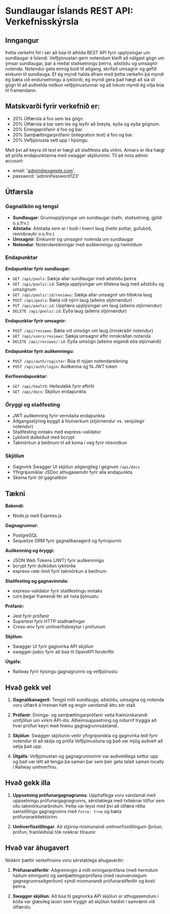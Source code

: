# Sundlaugar Íslands REST API: Verkefnisskýrsla

## Inngangur

Þetta verkefni fól í sér að búa til alhliða REST API fyrir upplýsingar um sundlaugar á Íslandi. Vefþjónustan gerir notendum kleift að nálgast gögn um ýmsar sundlaugar, þar á meðal staðsetningu þeirra, aðstöðu og umsagnir notenda. Notendur geta einnig búið til aðgang, skrifað umsagnir og gefið einkunn til sundlauga. Ef ég myndi halda áfram með þetta verkefni þá myndi ég bæta við endursetningu á lykilorði, ég myndi gera það hægt að sía út gögn til að auðvelda notkun vefþjónustunnar og að lokum myndi ég vilja búa til framendann.

## Matskvarði fyrir verkefnið er:

- 20% Útfærsla á foo sem les gögn.
- 20% Útfærsla á bar sem les og leyfir að breyta, eyða og eyða gögnum.
- 20% Einingaprófanir á foo og bar.
- 20% Samþættingarprófanir (integration test) á foo og bar.
- 20% Vefþjónusta sett upp í hýsingu.

Með því að keyra öll test er hægt að staðfesta alla virkni. Annars er líka hægt að prófa endapunktanna með swagger skjöluninni.
Til að nota admin account: 
- email: 'admin@example.com',
- password: 'adminPassword123' 

## Útfærsla

### Gagnalíkön og tengsl
- **Sundlaugar**: Grunnupplýsingar um sundlaugar (nafn, staðsetning, gjöld o.s.frv.)
- **Aðstaða**: Aðstaða sem er í boði í hverri laug (heitir pottar, gufuböð, rennibrautir o.s.frv.)
- **Umsagnir**: Einkunnir og umsagnir notenda um sundlaugar
- **Notendur**: Notendareikningar með auðkenningu og heimildum

### Endapunktar

**Endapunktar fyrir sundlaugar:**
- `GET /api/pools`: Sækja allar sundlaugar með aðstöðu þeirra
- `GET /api/pools/:id`: Sækja upplýsingar um tiltekna laug með aðstöðu og umsögnum
- `GET /api/pools/:id/reviews`: Sækja allar umsagnir um tiltekna laug
- `POST /api/pools`: Bæta við nýrri laug (aðeins stjórnendur)
- `PUT /api/pools/:id`: Uppfæra upplýsingar um laug (aðeins stjórnendur)
- `DELETE /api/pools/:id`: Eyða laug (aðeins stjórnendur)

**Endapunktar fyrir umsagnir:**
- `POST /api/reviews`: Bæta við umsögn um laug (innskráðir notendur)
- `GET /api/users/reviews`: Sækja umsagnir eftir innskráðan notanda
- `DELETE /api/reviews/:id`: Eyða umsögn (aðeins eigandi eða stjórnandi)

**Endapunktar fyrir auðkenningu:**
- `POST /api/auth/register`: Búa til nýjan notendareikning
- `POST /api/auth/login`: Auðkenna og fá JWT token

**Kerfisendapunktar:**
- `GET /api/health`: Heilsutékk fyrir eftirlit
- `GET /api/docs`: Skjölun endapunkta

### Öryggi og staðfesting
- JWT auðkenning fyrir verndaða endapunkta
- Aðgangsstýring byggð á hlutverkum (stjórnendur vs. venjulegir notendur)
- Staðfesting inntaks með express-validator
- Lykilorð dulkóðuð með bcrypt
- Takmörkun á beiðnum til að koma í veg fyrir misnotkun

### Skjölun
- Gagnvirk Swagger UI skjölun aðgengileg í gegnum `/api/docs`
- Yfirgripsmiklar JSDoc athugasemdir fyrir alla endapunkta
- Skema fyrir öll gagnalíkön

## Tækni

**Bakendi:**
- Node.js með Express.js

**Gagnagrunnur:**
- PostgreSQL
- Sequelize ORM fyrir gagnalíkanagerð og fyrirspurnir

**Auðkenning og öryggi:**
- JSON Web Tokens (JWT) fyrir auðkenningu
- bcrypt fyrir dulkóðun lykilorða
- express-rate-limit fyrir takmörkun á beiðnum

**Staðfesting og gagnavinnsla:**
- express-validator fyrir staðfestingu inntaks
- cors þegar framendi fer að nota þjónustu

**Prófanir:**
- Jest fyrir prófanir
- Supertest fyrir HTTP staðhæfingar
- Cross-env fyrir umhverfisbreytur í prófunum

**Skjölun:**
- Swagger UI fyrir gagnvirka API skjölun
- swagger-jsdoc fyrir að búa til OpenAPI forskriftir

**Útgáfa:**
- Railway fyrir hýsingu gagnagrunns og vefþjónustu

## Hvað gekk vel

1. **Gagnalíkanagerð**: Tengsl milli sundlauga, aðstöðu, umsagna og notenda voru útfærð á hreinan hátt og engin vandamál áttu sér stað.

2. **Prófanir**: Eininga- og samþættingarprófanir veita framúrskarandi umfjöllun um virkni API-iðs. Alheimsuppsetning og niðurrif tryggja að hver prófun keyri með hreinu gagnagrunnsástandi.

3. **Skjölun**: Swagger skjölunin veitir yfirgripsmikla og gagnvirka leið fyrir notendur til að skilja og prófa Vefþjónustuna og það var mjög auðvelt að setja það upp.

4. **Útgáfa**: Vefþjónustan og gagnagrunnurinn var auðveldlega settur upp og það var létt að tengja þá saman þar sem þeir geta talað saman locally í Railway umhverfinu.

## Hvað gekk illa

1. **Uppsetning prófunargagnagrunns**: Upphaflega voru vandamál með uppsetningu prófunargagnagrunns, sérstaklega með tvíteknar töflur sem ollu takmörkunarbrotum. Þetta var leyst með því að útfæra rétta samstillingu gagnagrunns með `force: true` og bæta prófunararkitektúrinn.

2. **Umhverfisstillingar**: Að stjórna mismunandi umhverfisstillingum (þróun, prófun, framleiðsla) tók nokkrar tilraunir.

## Hvað var áhugavert

Nokkrir þættir verkefnisins voru sérstaklega áhugaverðir:

1. **Prófunaraðferðir**: Aðgreiningin á milli einingarprófana (með hermdum háðum einingum) og samþættingarprófana (með raunverulegum gagnagrunnsaðgerðum) sýndi mismunandi prófunaraðferðir og kosti þeirra.

2. **Swagger skjölun**: Að búa til gagnvirka API skjölun úr athugasemdum í kóða var glæsileg lausn sem tryggir að skjölun haldist í samræmi við útfærslu.
